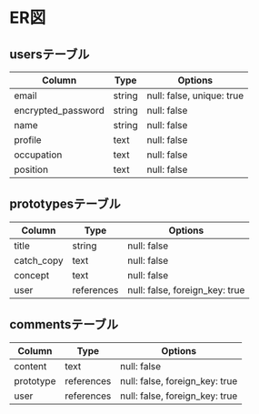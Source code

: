 # ER図

## usersテーブル

| Column            | Type        | Options          |
|-------------------|-------------|------------------|
| email             | string      | null: false, unique: true |
| encrypted_password | string     | null: false      |
| name              | string      | null: false      |
| profile           | text        | null: false      |
| occupation        | text        | null: false      |
| position          | text        | null: false      |

## prototypesテーブル

| Column       | Type        | Options           |
|--------------|-------------|-------------------|
| title        | string      | null: false       |
| catch_copy   | text        | null: false       |
| concept      | text        | null: false       |
| user         | references  | null: false, foreign_key: true |

## commentsテーブル

| Column       | Type        | Options           |
|--------------|-------------|-------------------|
| content      | text        | null: false       |
| prototype    | references  | null: false, foreign_key: true |
| user         | references  | null: false, foreign_key: true |
